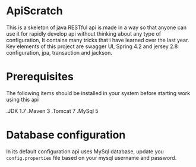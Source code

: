 # ApiScratch
This is a skeleton of java RESTful api is made in a way so that anyone can use it for rapidly develop api without thinking about any type of configuration,
It contains many tricks that i have learned over the last year. Key elements of this project are swagger UI, Spring 4.2 and jersey 2.8 configuration, jpa, transaction and jackson.

# Prerequisites
The following items should be installed in your system before starting work using this api

.JDK 1.7
.Maven 3
.Tomcat 7
.MySql 5 

# Database configuration
In its default configuration api uses MySql database, update you  `config.properties` file based on your mysql username and password. 
